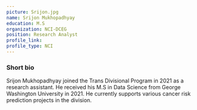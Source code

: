 ```yaml
---
picture: Srijon.jpg
name: Srijon Mukhopadhyay
education: M.S
organization: NCI-DCEG
position: Research Analyst
profile_link:
profile_type: NCI
---
```


### Short bio 
Srijon Mukhopadhyay joined the Trans Divisional Program in 2021 as a research assistant. He received his M.S in Data Science from George Washington University in 2021. He currently supports various cancer risk prediction projects in the division.
